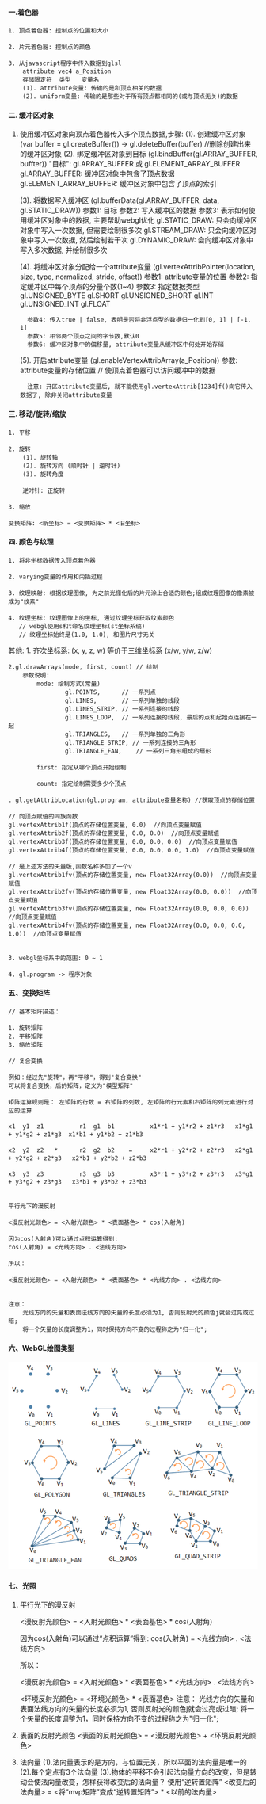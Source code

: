 #### 一.着色器
    1. 顶点着色器: 控制点的位置和大小

    2. 片元着色器: 控制点的颜色

    3. 从javascript程序中传入数据到glsl
        attribute vec4 a_Position
        存储限定符  类型   变量名
        (1). attribute变量: 传输的是和顶点相关的数据
        (2). uniform变量: 传输的是那些对于所有顶点都相同的(或与顶点无关)的数据

#### 二. 缓冲区对象
   1. 使用缓冲区对象向顶点着色器传入多个顶点数据,步骤:
        (1). 创建缓冲区对象 (var buffer = gl.createBuffer()) -> gl.deleteBuffer(buffer) //删除创建出来的缓冲区对象
        (2). 绑定缓冲区对象到目标 (gl.bindBuffer(gl.ARRAY_BUFFER, buffter))
            "目标": gl.ARRAY_BUFFER 或 gl.ELEMENT_ARRAY_BUFFER
            gl.ARRAY_BUFFER: 缓冲区对象中包含了顶点数据
            gl.ELEMENT_ARRAY_BUFFER: 缓冲区对象中包含了顶点的索引

        (3). 将数据写入缓冲区 (gl.bufferData(gl.ARRAY_BUFFER, data, gl.STATIC_DRAW))
            参数1: 目标
            参数2: 写入缓冲区的数据
            参数3: 表示如何使用缓冲区对象中的数据, 主要帮助webgl优化
                gl.STATIC_DRAW: 只会向缓冲区对象中写入一次数据, 但需要绘制很多次
                gl.STREAM_DRAW: 只会向缓冲区对象中写入一次数据, 然后绘制若干次
                gl.DYNAMIC_DRAW: 会向缓冲区对象中写入多次数据, 并绘制很多次

        (4). 将缓冲区对象分配给一个attribute变量 (gl.vertexAttribPointer(location, size, type, normalized, stride, offset))
            参数1: attribute变量的位置
            参数2: 指定缓冲区中每个顶点的分量个数(1~4)
            参数3: 指定数据类型
                gl.UNSIGNED_BYTE
                gl.SHORT
                gl.UNSIGNED_SHORT
                gl.INT
                gl.UNSIGNED_INT
                gl.FLOAT

            参数4: 传入true | false, 表明是否将非浮点型的数据归一化到[0, 1] | [-1, 1]
            参数5: 相邻两个顶点之间的字节数,默认0
            参数6: 缓冲区对象中的偏移量, attribute变量从缓冲区中何处开始存储

        (5). 开启attribute变量 (gl.enableVertexAttribArray(a_Position))
            参数: attribute变量的存储位置
            // 使顶点着色器可以访问缓冲中的数据

            注意: 开区attribute变量后, 就不能使用gl.vertexAttrib[1234]f()向它传入数据了, 除非关闭attribute变量

#### 三. 移动/旋转/缩放
    1. 平移

    2. 旋转
        (1). 旋转轴
        (2). 旋转方向 (顺时针 | 逆时针)
        (3). 旋转角度

        逆时针: 正旋转

    3. 缩放

    变换矩阵: <新坐标> = <变换矩阵> * <旧坐标>

#### 四. 颜色与纹理
    1. 将非坐标数据传入顶点着色器

    2. varying变量的作用和内插过程

    3. 纹理映射: 根据纹理图像, 为之前光栅化后的片元涂上合适的颜色;组成纹理图像的像素被成为"纹素"

    4. 纹理坐标: 纹理图像上的坐标, 通过纹理坐标获取纹素颜色
       // webgl使用s和t命名纹理坐标(st坐标系统)
       // 纹理坐标始终是(1.0, 1.0), 和图片尺寸无关

其他:
    1. 齐次坐标系: (x, y, z, w) 等价于三维坐标系 (x/w, y/w, z/w)

    2.gl.drawArrays(mode, first, count) // 绘制
        参数说明:
            mode: 绘制方式(常量)
                    gl.POINTS,      // 一系列点
                    gl.LINES,       // 一系列单独的线段
                    gl.LINES_STRIP, // 一系列连接的线段
                    gl.LINES_LOOP,  // 一系列连接的线段, 最后的点和起始点连接在一起
                    gl.TRIANGLES,   // 一系列单独的三角形
                    gl.TRIANGLE_STRIP, // 一系列连接的三角形
                    gl.TRIANGLE_FAN,    // 一系列三角形组成的扇形

            first: 指定从哪个顶点开始绘制

            count: 指定绘制需要多少个顶点

    . gl.getAttribLocation(gl.program, attribute变量名称) //获取顶点的存储位置

    // 向顶点赋值的同族函数
    gl.vertexAttrib1f(顶点的存储位置变量, 0.0)  //向顶点变量赋值
    gl.vertexAttrib2f(顶点的存储位置变量, 0.0, 0.0)  //向顶点变量赋值
    gl.vertexAttrib3f(顶点的存储位置变量, 0.0, 0.0, 0.0)  //向顶点变量赋值
    gl.vertexAttrib4f(顶点的存储位置变量, 0.0, 0.0, 0.0, 1.0)  //向顶点变量赋值

    // 是上述方法的矢量版,函数名称多加了一个v
    gl.vertexAttrib1fv(顶点的存储位置变量, new Float32Array(0.0))  //向顶点变量赋值
    gl.vertexAttrib2fv(顶点的存储位置变量, new Float32Array(0.0, 0.0))  //向顶点变量赋值
    gl.vertexAttrib3fv(顶点的存储位置变量, new Float32Array(0.0, 0.0, 0.0))  //向顶点变量赋值
    gl.vertexAttrib4fv(顶点的存储位置变量, new Float32Array(0.0, 0.0, 0.0, 1.0))  //向顶点变量赋值


    3. webgl坐标系中的范围: 0 ~ 1

    4. gl.program -> 程序对象


#### 五、变换矩阵
    // 基本矩阵描述：

    1. 旋转矩阵
    2. 平移矩阵
    3. 缩放矩阵

    // 复合变换

    例如：经过先"旋转"，再"平移"，得到"复合变换"
    可以将复合变换，后的矩阵，定义为"模型矩阵"

    矩阵运算规则是： 左矩阵的行数 = 右矩阵的列数, 左矩阵的行元素和右矩阵的列元素进行对应的运算

    x1  y1  z1          r1  g1  b1          x1*r1 + y1*r2 + z1*r3   x1*g1 + y1*g2 + z1*g3  x1*b1 + y1*b2 + z1*b3

    x2  y2  z2   *      r2  g2  b2    =     x2*r1 + y2*r2 + z2*r3   x2*g1 + y2*g2 + z2*g3   x2*b1 + y2*b2 + z2*b3

    x3  y3  z3          r3  g3  b3          x3*r1 + y3*r2 + z3*r3   x3*g1 + y3*g2 + z3*g3   x3*b1 + y3*b2 + z3*b3


    平行光下的漫反射

    <漫反射光颜色> = <入射光颜色> * <表面基色> * cos(入射角)

    因为cos(入射角)可以通过点积运算得到:
    cos(入射角) = <光线方向> . <法线方向>

    所以：

    <漫反射光颜色> = <入射光颜色> * <表面基色> * <光线方向> . <法线方向>


    注意：
        光线方向的矢量和表面法线方向的矢量的长度必须为1, 否则反射光的颜色j就会过亮或过暗;
        将一个矢量的长度调整为1，同时保持方向不变的过程称之为"归一化";


#### 六、WebGL绘图类型
![](./img/webgl_draw_type.png)


#### 七、光照
1. 平行光下的漫反射

    <漫反射光颜色> = <入射光颜色> * <表面基色> * cos(入射角)

    因为cos(入射角)可以通过“点积运算”得到:
    cos(入射角) = <光线方向> . <法线方向>

    所以：

    <漫反射光颜色> = <入射光颜色> * <表面基色> * <光线方向> . <法线方向>

    <环境反射光颜色> = <环境光颜色> * <表面基色>
    注意：
        光线方向的矢量和表面法线方向的矢量的长度必须为1, 否则反射光的颜色j就会过亮或过暗;
        将一个矢量的长度调整为1，同时保持方向不变的过程称之为"归一化";

2. 表面的反射光颜色
    <表面的反射光颜色> = <漫反射光颜色> + <环境反射光颜色>

3. 法向量
    (1).法向量表示的是方向，与位置无关，所以平面的法向量是唯一的
    (2).每个定点有3个法向量
    (3).物体的平移不会引起法向量方向的改变，但是转动会使法向量改变，怎样获得改变后的法向量？
        使用“逆转置矩阵”
        <改变后的法向量> = <将“mvp矩阵”变成“逆转置矩阵”> * <以前的法向量>

